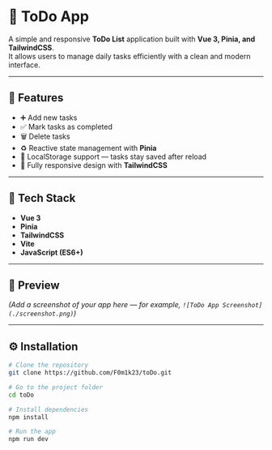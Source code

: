 # 📝 ToDo App

A simple and responsive **ToDo List** application built with **Vue 3, Pinia, and TailwindCSS**.  
It allows users to manage daily tasks efficiently with a clean and modern interface.

---

## 🚀 Features

- ➕ Add new tasks
- ✅ Mark tasks as completed
- 🗑️ Delete tasks
- ♻️ Reactive state management with **Pinia**
- 💾 LocalStorage support — tasks stay saved after reload
- 📱 Fully responsive design with **TailwindCSS**

---

## 🧠 Tech Stack

- **Vue 3**
- **Pinia**
- **TailwindCSS**
- **Vite**
- **JavaScript (ES6+)**

---

## 📸 Preview

_(Add a screenshot of your app here — for example, `![ToDo App Screenshot](./screenshot.png)`)_

---

## ⚙️ Installation

```bash
# Clone the repository
git clone https://github.com/F0m1k23/toDo.git

# Go to the project folder
cd toDo

# Install dependencies
npm install

# Run the app
npm run dev
```
